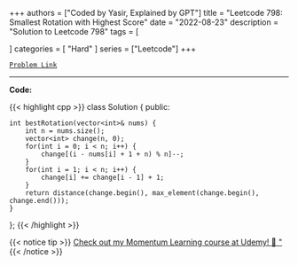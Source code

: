 
+++
authors = ["Coded by Yasir, Explained by GPT"]
title = "Leetcode 798: Smallest Rotation with Highest Score"
date = "2022-08-23"
description = "Solution to Leetcode 798"
tags = [
    
]
categories = [
    "Hard"
]
series = ["Leetcode"]
+++



[`Problem Link`](https://leetcode.com/problems/smallest-rotation-with-highest-score/description/)

---

**Code:**

{{< highlight cpp >}}
class Solution {
public:

    int bestRotation(vector<int>& nums) {
        int n = nums.size();
        vector<int> change(n, 0);
        for(int i = 0; i < n; i++) {
            change[(i - nums[i] + 1 + n) % n]--;
        }
        for(int i = 1; i < n; i++) {
            change[i] += change[i - 1] + 1;
        }
        return distance(change.begin(), max_element(change.begin(), change.end()));
    }
};
{{< /highlight >}}



{{< notice tip >}}
[Check out my Momentum Learning course at Udemy! 🚀 "](https://www.udemy.com/course/blind-75-the-data-structures-and-algorithms-essentials/)
{{< /notice >}}

